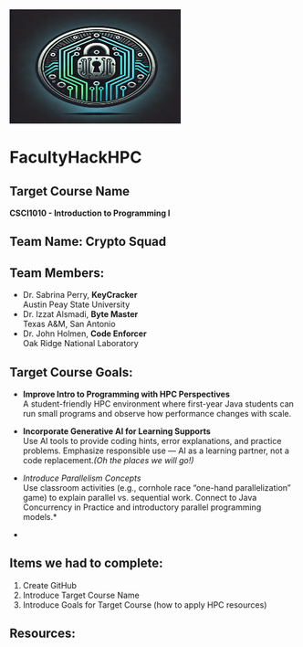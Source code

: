 <img src="./CryptoSquad.webp" alt="Project Logo" width="300" height="200">


# FacultyHackHPC

## Target Course Name
**CSCI1010 - Introduction to Programming I**

## Team Name: Crypto Squad

## Team Members:
- Dr. Sabrina Perry, **KeyCracker**  
  Austin Peay State University
- Dr. Izzat Alsmadi, **Byte Master**  
  Texas A&M, San Antonio
- Dr. John Holmen, **Code Enforcer**    
  Oak Ridge National Laboratory

## Target Course Goals:
- **Improve Intro to Programming with HPC Perspectives**  
A student-friendly HPC environment where first-year Java students can run small programs and observe how performance changes with scale.
  
  
- **Incorporate Generative AI for Learning Supports**  
Use AI tools to provide coding hints, error explanations, and practice problems.
Emphasize responsible use — AI as a learning partner, not a code replacement.*(Oh the places we will go!)*

- *Introduce Parallelism Concepts*  
Use classroom activities (e.g., cornhole race “one-hand parallelization” game) to explain parallel vs. sequential work.
Connect to Java Concurrency in Practice and introductory parallel programming models.*

-

## Items we had to complete:
1. Create GitHub
2. Introduce Target Course Name
3. Introduce Goals for Target Course (how to apply HPC resources)

## Resources:

